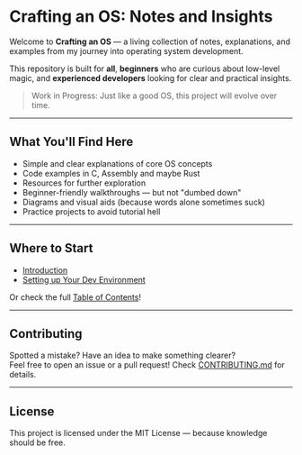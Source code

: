 # Crafting an OS: Notes and Insights

Welcome to **Crafting an OS** — a living collection of notes, explanations, and examples from my journey into operating system development.

This repository is built for **all**, **beginners** who are curious about low-level magic, and **experienced developers** looking for clear and practical insights.

> Work in Progress: Just like a good OS, this project will evolve over time.

---

## What You'll Find Here

- Simple and clear explanations of core OS concepts
- Code examples in C, Assembly and maybe Rust
- Resources for further exploration
- Beginner-friendly walkthroughs — but not "dumbed down"
- Diagrams and visual aids (because words alone sometimes suck)
- Practice projects to avoid tutorial hell

---

## Where to Start

- [Introduction](notes/introduction.md)
- [Setting up Your Dev Environment](notes/setting-up-dev-env.md)

Or check the full [Table of Contents](SUMMARY.md)!

---

## Contributing

Spotted a mistake? Have an idea to make something clearer?  
Feel free to open an issue or a pull request! Check [CONTRIBUTING.md](CONTRIBUTING.md) for details.

---

## License

This project is licensed under the MIT License — because knowledge should be free.
